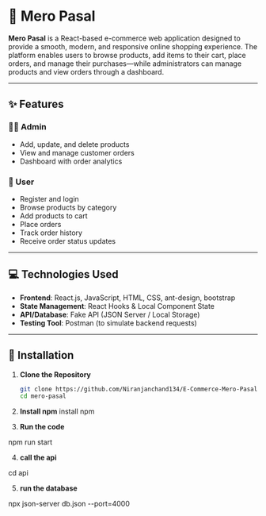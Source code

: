 # 🛒 Mero Pasal

**Mero Pasal** is a React-based e-commerce web application designed to provide a smooth, modern, and responsive online shopping experience. The platform enables users to browse products, add items to their cart, place orders, and manage their purchases—while administrators can manage products and view orders through a dashboard.

---

## ✨ Features

### 🧑‍💼 Admin
- Add, update, and delete products
- View and manage customer orders
- Dashboard with order analytics

### 👤 User
- Register and login
- Browse products by category
- Add products to cart
- Place orders
- Track order history
- Receive order status updates

---

## 💻 Technologies Used

- **Frontend**: React.js, JavaScript, HTML, CSS, ant-design, bootstrap
- **State Management**: React Hooks & Local Component State
- **API/Database**: Fake API (JSON Server / Local Storage)
- **Testing Tool**: Postman (to simulate backend requests)

---

## 🚀 Installation

1. **Clone the Repository**
   ```bash
   git clone https://github.com/Niranjanchand134/E-Commerce-Mero-Pasal.git
   cd mero-pasal

2. **Install npm**
  install npm

3. **Run the code**

  npm run start

4. **call the api**

  cd api

5. **run the database**

  npx json-server db.json --port=4000
